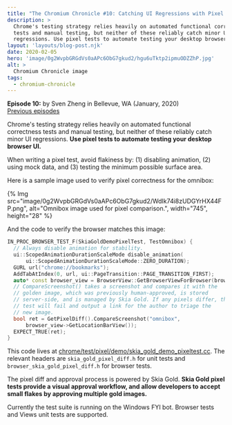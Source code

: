 ```yaml
---
title: "The Chromium Chronicle #10: Catching UI Regressions with Pixel Tests"
description: >
  Chrome's testing strategy relies heavily on automated functional correctness
  tests and manual testing, but neither of these reliably catch minor UI
  regressions. Use pixel tests to automate testing your desktop browser UI.
layout: 'layouts/blog-post.njk'
date: 2020-02-05
hero: 'image/0g2WvpbGRGdVs0aAPc6ObG7gkud2/hgu6uTktp2ipmuODZZhP.jpg'
alt: >
  Chromium Chronicle image
tags:
  - chromium-chronicle
---
```


**Episode 10:** by Sven Zheng in Bellevue, WA (January, 2020)<br>
[Previous episodes](/tags/chromium-chronicle/)

Chrome's testing strategy relies heavily on automated functional correctness
tests and manual testing, but neither of these reliably catch minor UI
regressions. **Use pixel tests to automate testing your desktop browser UI.**

When writing a pixel test, avoid flakiness by: (1) disabling animation,
(2) using mock data, and (3) testing the minimum possible surface area.

Here is a sample image used to verify pixel correctness for the omnibox:

{% Img src="image/0g2WvpbGRGdVs0aAPc6ObG7gkud2/WdIk74i8zUDGYrHX44FP.png", alt="Omnibox image used for pixel comparison.", width="745", height="28" %}

And the code to verify the browser matches this image:

```cpp
IN_PROC_BROWSER_TEST_F(SkiaGoldDemoPixelTest, TestOmnibox) {
  // Always disable animation for stability.
  ui::ScopedAnimationDurationScaleMode disable_animation(
      ui::ScopedAnimationDurationScaleMode::ZERO_DURATION);
  GURL url("chrome://bookmarks");
  AddTabAtIndex(0, url, ui::PageTransition::PAGE_TRANSITION_FIRST);
  auto* const browser_view = BrowserView::GetBrowserViewForBrowser(browser());
  // CompareScreenshot() takes a screenshot and compares it with the
  // golden image, which was previously human-approved, is stored
  // server-side, and is managed by Skia Gold. If any pixels differ, the
  // test will fail and output a link for the author to triage the
  // new image.
  bool ret = GetPixelDiff().CompareScreenshot("omnibox",
      browser_view->GetLocationBarView());
  EXPECT_TRUE(ret);
}
```

This code lives at [chrome/test/pixel/demo/skia_gold_demo_pixeltest.cc][1].
The relevant headers are `skia_gold_pixel_diff.h` for unit tests and
`browser_skia_gold_pixel_diff.h` for browser tests.

The pixel diff and approval process is powered by Skia Gold. **Skia Gold pixel
tests provide a visual approval workflow, and allow developers to accept
small flakes by approving multiple gold images.**

Currently the test suite is running on the Windows FYI bot. Browser tests
and Views unit tests are supported.

[1]: https://chromium.googlesource.com/chromium/src.git/+/refs/heads/master/chrome/test/pixel/demo/
